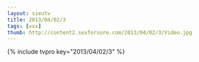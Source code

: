 ```yaml
--- 
layout: sieutv
title: 2013/04/02/3
tags: [xxx]
thumb: http://content2.sexforsure.com/2013/04/02/3/Video.jpg
---
```

{% include tvpro key="2013/04/02/3" %} 
